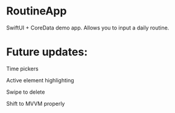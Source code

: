 # RoutineApp
SwiftUI + CoreData demo app. Allows you to input a daily routine.

# Future updates:

Time pickers

Active element highlighting

Swipe to delete

Shift to MVVM properly
